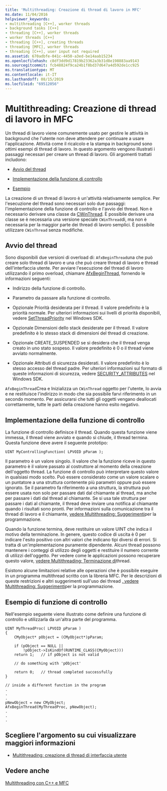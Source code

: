 ```yaml
---
title: 'Multithreading: Creazione di thread di lavoro in MFC'
ms.date: 11/04/2016
helpviewer_keywords:
- multithreading [C++], worker threads
- background tasks [C++]
- threading [C++], worker threads
- worker threads [C++]
- threading [C++], creating threads
- threading [MFC], worker threads
- threading [C++], user input not required
ms.assetid: 670adbfe-041c-4450-a3ed-be14aab15234
ms.openlocfilehash: c8df3dd9d17819b23362a3b31d8e198883aa9143
ms.sourcegitcommit: fcb48824f9ca24b1f8bd37d647a4d592de1cc925
ms.translationtype: MT
ms.contentlocale: it-IT
ms.lasthandoff: 08/15/2019
ms.locfileid: "69512056"
---
```

# <a name="multithreading-creating-worker-threads-in-mfc"></a>Multithreading: Creazione di thread di lavoro in MFC

Un thread di lavoro viene comunemente usato per gestire le attività in background che l'utente non deve attendere per continuare a usare l'applicazione. Attività come il ricalcolo e la stampa in background sono ottimi esempi di thread di lavoro. In questo argomento vengono illustrati i passaggi necessari per creare un thread di lavoro. Gli argomenti trattati includono:

- [Avvio del thread](#_core_starting_the_thread)

- [Implementazione della funzione di controllo](#_core_implementing_the_controlling_function)

- [Esempio](#_core_controlling_function_example)

La creazione di un thread di lavoro è un'attività relativamente semplice. Per l'esecuzione del thread sono necessari solo due passaggi: l'implementazione della funzione di controllo e l'avvio del thread. Non è necessario derivare una classe da [CWinThread](../mfc/reference/cwinthread-class.md). È possibile derivare una classe se è necessaria una versione speciale `CWinThread`di, ma non è necessaria per la maggior parte dei thread di lavoro semplici. È possibile utilizzare `CWinThread` senza modifiche.

##  <a name="_core_starting_the_thread"></a>Avvio del thread

Sono disponibili due versioni di overload di: `AfxBeginThread`una che può creare solo thread di lavoro e una che può creare thread di lavoro e thread dell'interfaccia utente. Per avviare l'esecuzione del thread di lavoro utilizzando il primo overload, chiamare [AfxBeginThread](../mfc/reference/application-information-and-management.md#afxbeginthread), fornendo le informazioni seguenti:

- Indirizzo della funzione di controllo.

- Parametro da passare alla funzione di controllo.

- Opzionale Priorità desiderata per il thread. Il valore predefinito è la priorità normale. Per ulteriori informazioni sui livelli di priorità disponibili, vedere [SetThreadPriority](/windows/win32/api/processthreadsapi/nf-processthreadsapi-setthreadpriority) nel Windows SDK.

- Opzionale Dimensioni dello stack desiderate per il thread. Il valore predefinito è lo stesso stack di dimensioni del thread di creazione.

- Opzionale CREATE_SUSPENDED se si desidera che il thread venga creato in uno stato sospeso. Il valore predefinito è 0 o il thread viene avviato normalmente.

- Opzionale Attributi di sicurezza desiderati. Il valore predefinito è lo stesso accesso del thread padre. Per ulteriori informazioni sul formato di queste informazioni di sicurezza, vedere [SECURITY_ATTRIBUTES](/previous-versions/windows/desktop/legacy/aa379560\(v=vs.85\)) nel Windows SDK.

`AfxBeginThread`Crea e Inizializza un `CWinThread` oggetto per l'utente, lo avvia e ne restituisce l'indirizzo in modo che sia possibile farvi riferimento in un secondo momento. Per assicurarsi che tutti gli oggetti vengano deallocati correttamente, tutte le parti della creazione hanno esito negativo.

##  <a name="_core_implementing_the_controlling_function"></a>Implementazione della funzione di controllo

La funzione di controllo definisce il thread. Quando questa funzione viene immessa, il thread viene avviato e quando si chiude, il thread termina. Questa funzione deve avere il seguente prototipo:

```
UINT MyControllingFunction( LPVOID pParam );
```

Il parametro è un valore singolo. Il valore che la funzione riceve in questo parametro è il valore passato al costruttore al momento della creazione dell'oggetto thread. La funzione di controllo può interpretare questo valore in qualsiasi modo scelto. Può essere considerato come un valore scalare o un puntatore a una struttura contenente più parametri oppure può essere ignorato. Se il parametro fa riferimento a una struttura, la struttura può essere usata non solo per passare dati dal chiamante al thread, ma anche per passare i dati dal thread al chiamante. Se si usa tale struttura per passare i dati al chiamante, il thread deve inviare una notifica al chiamante quando i risultati sono pronti. Per informazioni sulla comunicazione tra il thread di lavoro e il chiamante, [vedere Multithreading: Suggerimenti](multithreading-programming-tips.md)per la programmazione.

Quando la funzione termina, deve restituire un valore UINT che indica il motivo della terminazione. In genere, questo codice di uscita è 0 per indicare l'esito positivo con altri valori che indicano tipi diversi di errori. Si tratta di un'implementazione puramente dipendente. Alcuni thread possono mantenere i conteggi di utilizzo degli oggetti e restituire il numero corrente di utilizzi dell'oggetto. Per vedere come le applicazioni possono recuperare questo valore, [vedere Multithreading: Terminazione di](multithreading-terminating-threads.md)thread.

Esistono alcune limitazioni relative alle operazioni che è possibile eseguire in un programma multithread scritto con la libreria MFC. Per le descrizioni di queste restrizioni e altri suggerimenti sull'uso dei thread [, vedere Multithreading: Suggerimenti](multithreading-programming-tips.md)per la programmazione.

##  <a name="_core_controlling_function_example"></a>Esempio di funzione di controllo

Nell'esempio seguente viene illustrato come definire una funzione di controllo e utilizzarla da un'altra parte del programma.

```
UINT MyThreadProc( LPVOID pParam )
{
    CMyObject* pObject = (CMyObject*)pParam;

    if (pObject == NULL ||
        !pObject->IsKindOf(RUNTIME_CLASS(CMyObject)))
    return 1;   // if pObject is not valid

    // do something with 'pObject'

    return 0;   // thread completed successfully
}

// inside a different function in the program
.
.
.
pNewObject = new CMyObject;
AfxBeginThread(MyThreadProc, pNewObject);
.
.
.
```

## <a name="what-do-you-want-to-know-more-about"></a>Scegliere l'argomento su cui visualizzare maggiori informazioni

- [Multithreading: creazione di thread di interfaccia utente](multithreading-creating-user-interface-threads.md)

## <a name="see-also"></a>Vedere anche

[Multithreading con C++ e MFC](multithreading-with-cpp-and-mfc.md)
